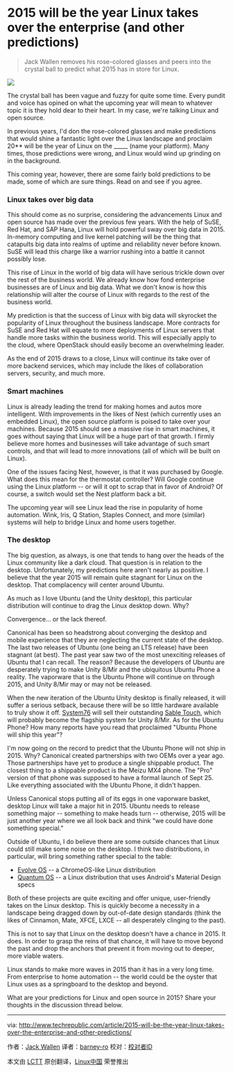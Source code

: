 2015 will be the year Linux takes over the enterprise (and other predictions)
================================================================================
> Jack Wallen removes his rose-colored glasses and peers into the crystal ball to predict what 2015 has in store for Linux. 

![](http://tr1.cbsistatic.com/hub/i/r/2014/12/15/f79d21fe-f1d1-416d-ba22-7e757dfcdb31/resize/620x485/52a10d26d34c3fc4201c5daa8ff277ff/linux2015hero.jpg)

The crystal ball has been vague and fuzzy for quite some time. Every pundit and voice has opined on what the upcoming year will mean to whatever topic it is they hold dear to their heart. In my case, we're talking Linux and open source.

In previous years, I'd don the rose-colored glasses and make predictions that would shine a fantastic light over the Linux landscape and proclaim 20** will be the year of Linux on the _____ (name your platform). Many times, those predictions were wrong, and Linux would wind up grinding on in the background.

This coming year, however, there are some fairly bold predictions to be made, some of which are sure things. Read on and see if you agree.

### Linux takes over big data ###

This should come as no surprise, considering the advancements Linux and open source has made over the previous few years. With the help of SuSE, Red Hat, and SAP Hana, Linux will hold powerful sway over big data in 2015. In-memory computing and live kernel patching will be the thing that catapults big data into realms of uptime and reliability never before known. SuSE will lead this charge like a warrior rushing into a battle it cannot possibly lose.

This rise of Linux in the world of big data will have serious trickle down over the rest of the business world. We already know how fond enterprise businesses are of Linux and big data. What we don't know is how this relationship will alter the course of Linux with regards to the rest of the business world.

My prediction is that the success of Linux with big data will skyrocket the popularity of Linux throughout the business landscape. More contracts for SuSE and Red Hat will equate to more deployments of Linux servers that handle more tasks within the business world. This will especially apply to the cloud, where OpenStack should easily become an overwhelming leader.

As the end of 2015 draws to a close, Linux will continue its take over of more backend services, which may include the likes of collaboration servers, security, and much more.

### Smart machines ###

Linux is already leading the trend for making homes and autos more intelligent. With improvements in the likes of Nest (which currently uses an embedded Linux), the open source platform is poised to take over your machines. Because 2015 should see a massive rise in smart machines, it goes without saying that Linux will be a huge part of that growth. I firmly believe more homes and businesses will take advantage of such smart controls, and that will lead to more innovations (all of which will be built on Linux).

One of the issues facing Nest, however, is that it was purchased by Google. What does this mean for the thermostat controller? Will Google continue using the Linux platform -- or will it opt to scrap that in favor of Android? Of course, a switch would set the Nest platform back a bit.

The upcoming year will see Linux lead the rise in popularity of home automation. Wink, Iris, Q Station, Staples Connect, and more (similar) systems will help to bridge Linux and home users together.

### The desktop ###

The big question, as always, is one that tends to hang over the heads of the Linux community like a dark cloud. That question is in relation to the desktop. Unfortunately, my predictions here aren't nearly as positive. I believe that the year 2015 will remain quite stagnant for Linux on the desktop. That complacency will center around Ubuntu.

As much as I love Ubuntu (and the Unity desktop), this particular distribution will continue to drag the Linux desktop down. Why?

Convergence... or the lack thereof.

Canonical has been so headstrong about converging the desktop and mobile experience that they are neglecting the current state of the desktop. The last two releases of Ubuntu (one being an LTS release) have been stagnant (at best). The past year saw two of the most unexciting releases of Ubuntu that I can recall. The reason? Because the developers of Ubuntu are desperately trying to make Unity 8/Mir and the ubiquitous Ubuntu Phone a reality. The vaporware that is the Ubuntu Phone will continue on through 2015, and Unity 8/Mir may or may not be released.

When the new iteration of the Ubuntu Unity desktop is finally released, it will suffer a serious setback, because there will be so little hardware available to truly show it off. [System76][1] will sell their outstanding [Sable Touch][2], which will probably become the flagship system for Unity 8/Mir. As for the Ubuntu Phone? How many reports have you read that proclaimed "Ubuntu Phone will ship this year"?

I'm now going on the record to predict that the Ubuntu Phone will not ship in 2015. Why? Canonical created partnerships with two OEMs over a year ago. Those partnerships have yet to produce a single shippable product. The closest thing to a shippable product is the Meizu MX4 phone. The "Pro" version of that phone was supposed to have a formal launch of Sept 25. Like everything associated with the Ubuntu Phone, it didn't happen.

Unless Canonical stops putting all of its eggs in one vaporware basket, desktop Linux will take a major hit in 2015. Ubuntu needs to release something major -- something to make heads turn -- otherwise, 2015 will be just another year where we all look back and think "we could have done something special."

Outside of Ubuntu, I do believe there are some outside chances that Linux could still make some noise on the desktop. I think two distributions, in particular, will bring something rather special to the table:

- [Evolve OS][3] -- a ChromeOS-like Linux distribution
- [Quantum OS][4] -- a Linux distribution that uses Android's Material Design specs

Both of these projects are quite exciting and offer unique, user-friendly takes on the Linux desktop. This is quickly become a necessity in a landscape being dragged down by out-of-date design standards (think the likes of Cinnamon, Mate, XFCE, LXCE -- all desperately clinging to the past).

This is not to say that Linux on the desktop doesn't have a chance in 2015. It does. In order to grasp the reins of that chance, it will have to move beyond the past and drop the anchors that prevent it from moving out to deeper, more viable waters.

Linux stands to make more waves in 2015 than it has in a very long time. From enterprise to home automation -- the world could be the oyster that Linux uses as a springboard to the desktop and beyond.

What are your predictions for Linux and open source in 2015? Share your thoughts in the discussion thread below.

--------------------------------------------------------------------------------

via: http://www.techrepublic.com/article/2015-will-be-the-year-linux-takes-over-the-enterprise-and-other-predictions/

作者：[Jack Wallen][a]
译者：[barney-ro](https://github.com/barney-ro)
校对：[校对者ID](https://github.com/校对者ID)

本文由 [LCTT](https://github.com/LCTT/TranslateProject) 原创翻译，[Linux中国](http://linux.cn/) 荣誉推出

[a]:http://www.techrepublic.com/search/?a=jack+wallen
[1]:https://system76.com/
[2]:https://system76.com/desktops/sable
[3]:https://evolve-os.com/
[4]:http://quantum-os.github.io/